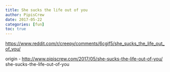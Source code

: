 ```yaml
---
title: She sucks the life out of you
author: PipisCrew
date: 2017-05-22
categories: [fun]
toc: true
---
```


https://www.reddit.com/r/creepy/comments/6cgif5/she_sucks_the_life_out_of_you/

origin - http://www.pipiscrew.com/2017/05/she-sucks-the-life-out-of-you/ she-sucks-the-life-out-of-you